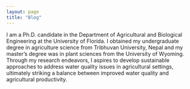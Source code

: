 ```yaml
---
layout: page
title: "Blog"
---
```

I am a Ph.D. candidate in the Department of Agricultural and Biological Engineering at the University of Florida. 
I obtained my undergraduate degree in agriculture science from Tribhuvan University, Nepal and my master’s degree was in plant sciences from the University of Wyoming. 
Through my research endeavors, I aspires to develop sustainable approaches to address water quality issues in agricultural settings, ultimately striking a balance between improved water quality and agricultural productivity.
